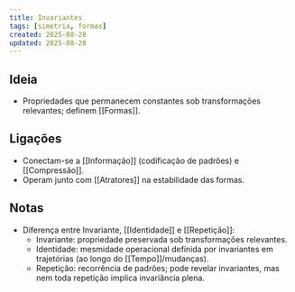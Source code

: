 ```yaml
---
title: Invariantes
tags: [simetria, formas]
created: 2025-08-28
updated: 2025-08-28
---
```


## Ideia
- Propriedades que permanecem constantes sob transformações relevantes; definem [[Formas]].


## Ligações
- Conectam-se a [[Informação]] (codificação de padrões) e [[Compressão]].
- Operam junto com [[Atratores]] na estabilidade das formas.

## Notas
- Diferença entre Invariante, [[Identidade]] e [[Repetição]]:
  - Invariante: propriedade preservada sob transformações relevantes.
  - Identidade: mesmidade operacional definida por invariantes em trajetórias (ao longo do [[Tempo]]/mudanças).
  - Repetição: recorrência de padrões; pode revelar invariantes, mas nem toda repetição implica invariância plena.
